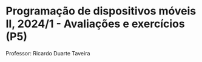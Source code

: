 # Programação de dispositivos móveis II, 2024/1 - Avaliações e exercícios (P5)

Professor: Ricardo Duarte Taveira
